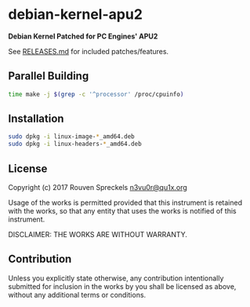 # debian-kernel-apu2

**Debian Kernel Patched for PC Engines' APU2**

See [RELEASES.md](RELEASES.md) for included patches/features.

## Parallel Building

```sh
time make -j $(grep -c '^processor' /proc/cpuinfo)
```

## Installation

```sh
sudo dpkg -i linux-image-*_amd64.deb
sudo dpkg -i linux-headers-*_amd64.deb
```

## License

Copyright (c) 2017 Rouven Spreckels <n3vu0r@qu1x.org>

Usage of the works is permitted provided that
this instrument is retained with the works, so that
any entity that uses the works is notified of this instrument.

DISCLAIMER: THE WORKS ARE WITHOUT WARRANTY.

## Contribution

Unless you explicitly state otherwise, any contribution intentionally submitted
for inclusion in the works by you shall be licensed as above, without any
additional terms or conditions.
